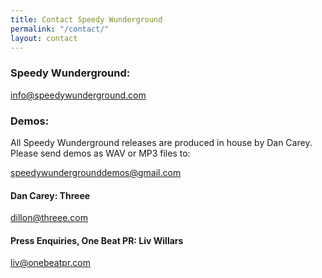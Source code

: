 ```yaml
---
title: Contact Speedy Wunderground
permalink: "/contact/"
layout: contact
---
```


### Speedy Wunderground:
<a href="mailto:info@speedywunderground.com">info@speedywunderground.com</a>

### Demos:

All Speedy Wunderground releases are produced in house by Dan Carey. Please send demos as WAV or MP3 files to: 

<a href="mailto:speedywundergrounddemos@gmail.com">speedywundergrounddemos@gmail.com</a>

#### Dan Carey: Threee
<a href="mailto:dillon@threee.com">dillon@threee.com</a>

#### Press Enquiries, One Beat PR: Liv Willars
<a href="mailto:liv@onebeatpr.com">liv@onebeatpr.com</a>
